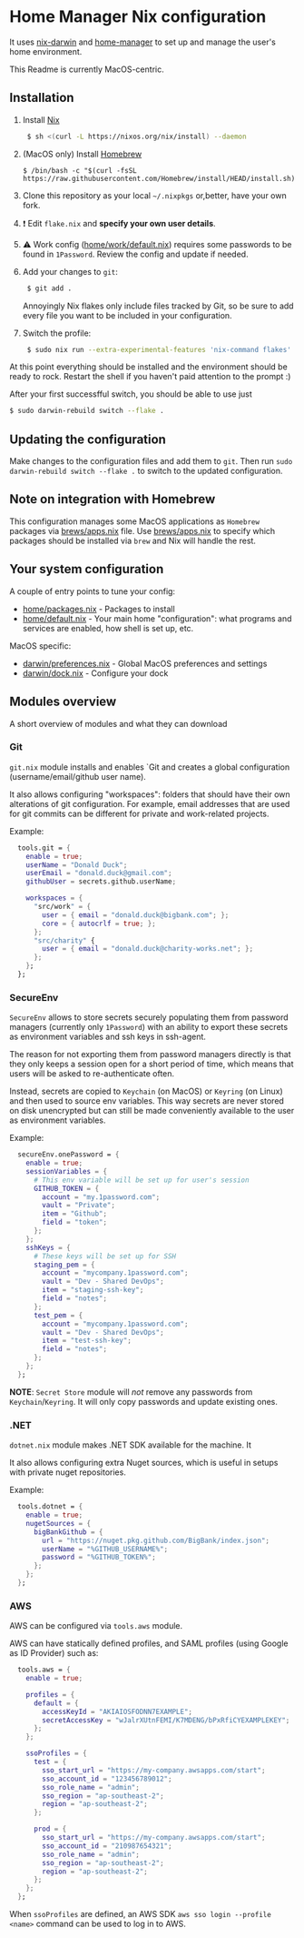 # Home Manager Nix configuration

It uses [nix-darwin](https://github.com/LnL7/nix-darwin) and [home-manager](https://github.com/nix-community/home-manager) to set up and manage the user's home environment.

This Readme is currently MacOS-centric.

## Installation

1. Install [Nix](https://nixos.org/download.html)
   ```bash
    $ sh <(curl -L https://nixos.org/nix/install) --daemon
   ```

2. (MacOS only) Install [Homebrew](https://brew.sh/)
   ```
   $ /bin/bash -c "$(curl -fsSL https://raw.githubusercontent.com/Homebrew/install/HEAD/install.sh)"
   ```

3. Clone this repository as your local `~/.nixpkgs` or,better, have your own fork.</br>

4. :exclamation: Edit `flake.nix` and **specify your own user details**.

5. :warning: Work config ([home/work/default.nix](./home/work/default.nix)) requires some passwords to be found in `1Password`. Review the config and update if needed. 

6. Add your changes to `git`:
   ```bash
    $ git add .
   ```
   Annoyingly Nix flakes only include files tracked by Git, so be sure to add every file you want to be included in your configuration.

7. Switch the profile:
   ```bash
    $ sudo nix run --extra-experimental-features 'nix-command flakes' nix-darwin/master#darwin-rebuild -- switch --flake .
   ```

At this point everything should be installed and the environment should be ready to rock.
Restart the shell if you haven't paid attention to the prompt :)

After your first successfful switch, you should be able to use just
```bash
$ sudo darwin-rebuild switch --flake .
```

## Updating the configuration

Make changes to the configuration files and add them to `git`.
Then run `sudo darwin-rebuild switch --flake .` to switch to the updated configuration.

## Note on integration with Homebrew

This configuration manages some MacOS applications as `Homebrew` packages via [brews/apps.nix](./brews/apps.nix) file.
Use [brews/apps.nix](./brews/apps.nix) to specify which packages should be installed via `brew` and Nix will handle the rest.

## Your system configuration

A couple of entry points to tune your config:

- [home/packages.nix](./home/packages.nix) - Packages to install
- [home/default.nix](./home/default.nix) - Your main home "configuration": what programs and services are enabled, how shell is set up, etc.

MacOS specific:

- [darwin/preferences.nix](./darwin/preferences.nix) - Global MacOS preferences and settings
- [darwin/dock.nix](./darwin/dock.nix) - Configure your dock

## Modules overview

A short overview of modules and what they can download

### Git

`git.nix` module installs and enables `Git and creates a global configuration (username/email/github user name).

It also allows configuring "workspaces": folders that should have their own alterations of git configuration.
For example, email addresses that are used for git commits can be different for private and work-related projects.

Example:

```nix
  tools.git = {
    enable = true;
    userName = "Donald Duck";
    userEmail = "donald.duck@gmail.com";
    githubUser = secrets.github.userName;

    workspaces = {
      "src/work" = {
        user = { email = "donald.duck@bigbank.com"; };
        core = { autocrlf = true; };
      };
      "src/charity" {
        user = { email = "donald.duck@charity-works.net"; };
      };
    };
  };
```

### SecureEnv

`SecureEnv` allows to store secrets securely populating them from password managers (currently only `1Password`) with an ability to export
these secrets as environment variables and ssh keys in ssh-agent.

The reason for not exporting them from password managers directly is that they only keeps a session open for a short period of time,
which means that users will be asked to re-authenticate often.

Instead, secrets are copied to `Keychain` (on MacOS) or `Keyring` (on Linux) and then used to source env variables.
This way secrets are never stored on disk unencrypted but can still be made conveniently available to the user as environment variables.

Example:

```nix
  secureEnv.onePassword = {
    enable = true;
    sessionVariables = {
      # This env variable will be set up for user's session
      GITHUB_TOKEN = {
        account = "my.1password.com";
        vault = "Private";
        item = "Github";
        field = "token";
      };
    };
    sshKeys = {
      # These keys will be set up for SSH
      staging_pem = {
        account = "mycompany.1password.com";
        vault = "Dev - Shared DevOps";
        item = "staging-ssh-key";
        field = "notes";
      };
      test_pem = {
        account = "mycompany.1password.com";
        vault = "Dev - Shared DevOps";
        item = "test-ssh-key";
        field = "notes";
      };
    };
  };

```

**NOTE**: `Secret Store` module will _not_ remove any passwords from `Keychain`/`Keyring`. It will only сopy passwords and update existing ones.

### .NET

`dotnet.nix` module makes .NET SDK available for the machine. It

It also allows configuring extra Nuget sources, which is useful in setups with private nuget repositories.

Example:

```nix
  tools.dotnet = {
    enable = true;
    nugetSources = {
      bigBankGithub = {
        url = "https://nuget.pkg.github.com/BigBank/index.json";
        userName = "%GITHUB_USERNAME%";
        password = "%GITHUB_TOKEN%";
      };
    };
  };
```

### AWS

AWS can be configured via `tools.aws` module.

AWS can have statically defined profiles, and SAML profiles (using Google as ID Provider) such as:

```nix
  tools.aws = {
    enable = true;

    profiles = {
      default = {
        accessKeyId = "AKIAIOSFODNN7EXAMPLE";
        secretAccessKey = "wJalrXUtnFEMI/K7MDENG/bPxRfiCYEXAMPLEKEY";
      };
    };

    ssoProfiles = {
      test = {
        sso_start_url = "https://my-company.awsapps.com/start";
        sso_account_id = "123456789012";
        sso_role_name = "admin";
        sso_region = "ap-southeast-2";
        region = "ap-southeast-2";
      };

      prod = {
        sso_start_url = "https://my-company.awsapps.com/start";
        sso_account_id = "210987654321";
        sso_role_name = "admin";
        sso_region = "ap-southeast-2";
        region = "ap-southeast-2";
      };
    };
  };
```

When `ssoProfiles` are defined, an AWS SDK `aws sso login --profile <name>` command can be used to log in to AWS.
